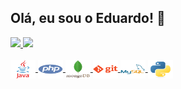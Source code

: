 ## Olá, eu sou o Eduardo! 👋

<div>
  <a href="https://github.com/Edwdilima">
  <img height="180em" src="https://github-readme-stats.vercel.app/api?username=Edwdilima&show_icons=true&theme=dark&include_all_commits=true&count_private=true"/>
  <img height="180em" src="https://github-readme-stats.vercel.app/api/top-langs/?username=Edwdilima&layout=compact&langs_count=7&theme=dark"/>
</div>
<div style="display: inline_block"><br>
  <img align="center" alt="Edw-Java" height="30" width="40" src="https://raw.githubusercontent.com/devicons/devicon/master/icons/java/java-original-wordmark.svg">
  <img align="center" alt="Edw-Php" height="30" width="40" src="https://raw.githubusercontent.com/devicons/devicon/master/icons/php/php-plain.svg">
  <img align="center" alt="Edw-Mongodb" height="30" width="40" src="https://raw.githubusercontent.com/devicons/devicon/master/icons/mongodb/mongodb-original-wordmark.svg">
  <img align="center" alt="Edw-Git" height="30" width="40" src="https://raw.githubusercontent.com/devicons/devicon/master/icons/git/git-plain-wordmark.svg">
  <img align="center" alt="Edw-Mysql" height="30" width="40" src="https://raw.githubusercontent.com/devicons/devicon/master/icons/mysql/mysql-original-wordmark.svg">
  <img align="center" alt="Edw-Python" height="30" width="40" src="https://raw.githubusercontent.com/devicons/devicon/master/icons/python/python-original.svg">
</div>
 
